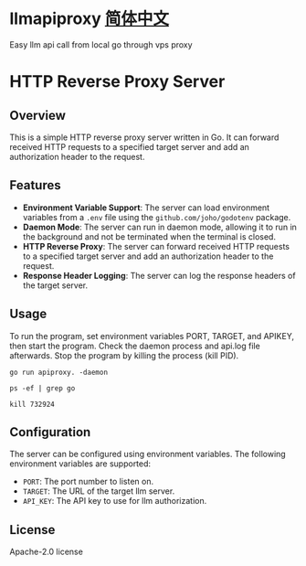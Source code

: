 # llmapiproxy [简体中文](./README_cn.md)
Easy llm api call from local go through vps proxy

# HTTP Reverse Proxy Server

## Overview

This is a simple HTTP reverse proxy server written in Go. It can forward received HTTP requests to a specified target server and add an authorization header to the request.

## Features

*   **Environment Variable Support**: The server can load environment variables from a `.env` file using the `github.com/joho/godotenv` package.
*   **Daemon Mode**: The server can run in daemon mode, allowing it to run in the background and not be terminated when the terminal is closed.
*   **HTTP Reverse Proxy**: The server can forward received HTTP requests to a specified target server and add an authorization header to the request.
*   **Response Header Logging**: The server can log the response headers of the target server.

## Usage
To run the program, set environment variables PORT, TARGET, and APIKEY, then start the program. Check the daemon process and api.log file afterwards. Stop the program by killing the process (kill PID).

`go run apiproxy. -daemon`

`ps -ef | grep go`

`kill 732924`

## Configuration

The server can be configured using environment variables. The following environment variables are supported:

*   `PORT`: The port number to listen on.
*   `TARGET`: The URL of the target llm server.
*   `API_KEY`: The API key to use for llm authorization.

## License

Apache-2.0 license
